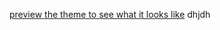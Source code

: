 [preview the theme to see what it looks like](http://juanlrocha.github.io/Carteira-Eficiente)
dhjdh
